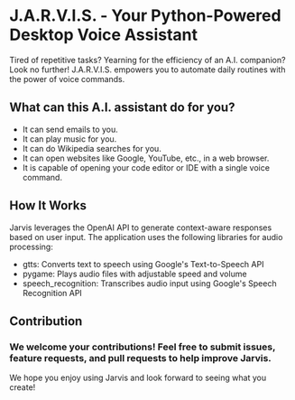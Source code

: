 # J.A.R.V.I.S. - Your Python-Powered Desktop Voice Assistant

Tired of repetitive tasks? Yearning for the efficiency of an A.I. companion? Look no further! J.A.R.V.I.S. empowers you to automate daily routines with the power of voice commands.

## What can this A.I. assistant do for you?

* It can send emails to you.
* It can play music for you.
* It can do Wikipedia searches for you.
* It can open websites like Google, YouTube, etc., in a web browser.
* It is capable of opening your code editor or IDE with a single voice command.

 ## How It Works
Jarvis leverages the OpenAI API to generate context-aware responses based on user input. The application uses the following libraries for audio processing:
* gtts: Converts text to speech using Google's Text-to-Speech API
* pygame: Plays audio files with adjustable speed and volume
* speech_recognition: Transcribes audio input using Google's Speech Recognition API

## Contribution
### We welcome your contributions! Feel free to submit issues, feature requests, and pull requests to help improve Jarvis.


We hope you enjoy using Jarvis and look forward to seeing what you create!


